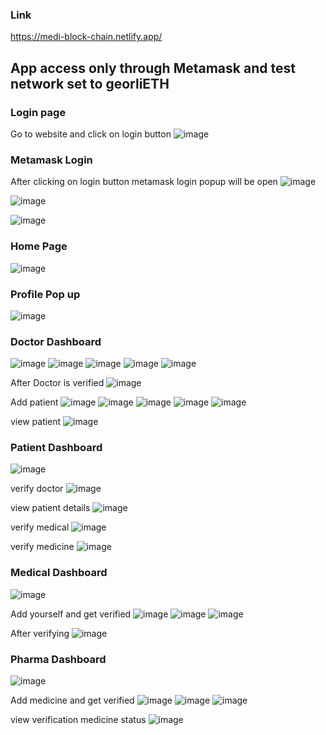 
### Link

https://medi-block-chain.netlify.app/

## App access only through Metamask and test network set to georliETH

###  Login page
Go to website and click on login button
![image](https://user-images.githubusercontent.com/72648864/224256143-bf878e1f-838d-4339-aeef-188dee4e5c6f.png)

### Metamask Login
After clicking on login button metamask login popup will be open 
![image](https://user-images.githubusercontent.com/72648864/224257113-51805fa0-5709-4fa6-aced-cebfbb2ef159.png)

![image](https://user-images.githubusercontent.com/72648864/224257545-ae51fe75-9d95-4e8a-9695-bdc6d0df72de.png)

![image](https://user-images.githubusercontent.com/72648864/224257700-5e67f132-1190-4667-a8bd-0daf7a28c946.png)

### Home Page
![image](https://user-images.githubusercontent.com/72648864/224257779-c5e51d9d-ed4c-4bb8-9df0-8ec2a4fceb36.png)
### Profile Pop up
![image](https://user-images.githubusercontent.com/72648864/224257843-892d1f1e-f48b-435a-be6d-2140d417ee90.png)

### Doctor Dashboard
![image](https://user-images.githubusercontent.com/72648864/224257923-bad47992-9d19-4566-881b-c944094be74d.png)
![image](https://user-images.githubusercontent.com/72648864/224272718-4ad82c2c-36fc-488c-9d57-2e553cde47a1.png)
![image](https://user-images.githubusercontent.com/72648864/224272766-37e6bb72-cbce-4ae0-9cd6-e5a22e148826.png)
![image](https://user-images.githubusercontent.com/72648864/224272872-5388bc7d-d00a-4c30-8380-7647d14dec98.png)
![image](https://user-images.githubusercontent.com/72648864/224272918-79f893f8-2003-4379-a453-01ebf711ee33.png)

After Doctor is verified
![image](https://user-images.githubusercontent.com/72648864/224304780-4a195ab3-2b58-43e1-86b5-e2cd98ccf73d.png)

Add patient
![image](https://user-images.githubusercontent.com/72648864/224305611-61c5b540-e038-47dc-b7dd-624aee6336bc.png)
![image](https://user-images.githubusercontent.com/72648864/224305646-e4e96e4f-6827-4121-a156-9035597e2ed5.png)
![image](https://user-images.githubusercontent.com/72648864/224305662-817b4b0c-396a-49e8-95ce-c6a5afe7ac05.png)
![image](https://user-images.githubusercontent.com/72648864/224305687-09accfe9-9989-4e9a-9c22-a504534164ee.png)
![image](https://user-images.githubusercontent.com/72648864/224305748-ec85429c-8e57-49d2-b31f-60e1f7d578f8.png)

view patient
![image](https://user-images.githubusercontent.com/72648864/224306404-367e56cd-f716-49ce-a075-216ca95b394b.png)

### Patient Dashboard
![image](https://user-images.githubusercontent.com/72648864/224260435-e4748afc-7b87-4240-90a2-e8cfefa04968.png)

verify doctor
![image](https://user-images.githubusercontent.com/72648864/224265632-8fbb25cf-10b6-423b-bf8f-f0f495648410.png)

view patient details
![image](https://user-images.githubusercontent.com/72648864/224306959-cd2c8102-8300-4072-b07a-42d4bddb4521.png)

verify medical
![image](https://user-images.githubusercontent.com/72648864/224299126-1ab48a08-1182-4ea7-b601-fa40620226f7.png)

verify medicine
![image](https://user-images.githubusercontent.com/72648864/224303037-9475fb7f-574f-4a7f-ba89-73aaeed9dfe8.png)

### Medical Dashboard
![image](https://user-images.githubusercontent.com/72648864/224262940-d832723a-e067-4009-91d9-2f54c3ca41d1.png)

Add yourself and get verified
![image](https://user-images.githubusercontent.com/72648864/224303620-42f59c3a-eada-4397-8e1b-aa5437e9c200.png)
![image](https://user-images.githubusercontent.com/72648864/224303663-4c5ee48d-ff97-4fd6-adce-1d58a1f8b87e.png)
![image](https://user-images.githubusercontent.com/72648864/224303755-c4b1b4bc-69e5-40ae-9b56-6588035f1d84.png)

After verifying
![image](https://user-images.githubusercontent.com/72648864/224304393-ea5ebf2e-d428-4c55-ab13-ae40508b1c83.png)


### Pharma Dashboard
![image](https://user-images.githubusercontent.com/72648864/224263470-1c128061-9c58-4d0e-88fb-565fab8ccf05.png)

Add medicine and get verified 
![image](https://user-images.githubusercontent.com/72648864/224263591-d7cb42f4-a947-49a0-9f5b-bd67bbb477f4.png)
![image](https://user-images.githubusercontent.com/72648864/224263633-b378a446-d106-4784-be68-9960b0f2669c.png)
![image](https://user-images.githubusercontent.com/72648864/224263669-28cf3f94-0274-4fbf-9f2a-6f7c36aa26c3.png)

view verification medicine status
![image](https://user-images.githubusercontent.com/72648864/224263938-eb567037-4905-4b0d-9090-47cc7abe99ad.png)
